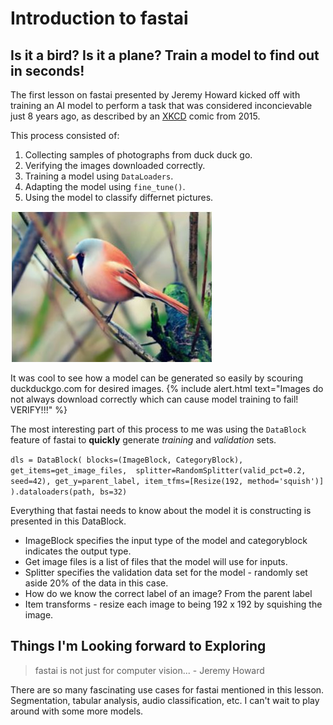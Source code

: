 # Introduction to fastai

## Is it a bird? Is it a plane? Train a model to find out in seconds!
The first lesson on fastai presented by Jeremy Howard kicked off with training an AI model to perform a task that was considered inconcievable just 8 years ago, as described by an [XKCD](https://xkcd.com/1425/) comic from 2015. 

This process consisted of:
1. Collecting samples of photographs from duck duck go.
2. Verifying the images downloaded correctly.
3. Training a model using `DataLoaders`.
4. Adapting the model using `fine_tune()`.
5. Using the model to classify differnet pictures.

![](/images/bird.JPG "Bird from duckduckgo.com")

It was cool to see how a model can be generated so easily by scouring duckduckgo.com for desired images.
{% include alert.html text="Images do not always download correctly which can cause model training to fail! VERIFY!!!" %}

The most interesting part of this process to me was using the `DataBlock` feature of fastai to **quickly** generate *training* and *validation* sets.

`dls = DataBlock(
    blocks=(ImageBlock, CategoryBlock),
    get_items=get_image_files, 
    splitter=RandomSplitter(valid_pct=0.2, seed=42),
    get_y=parent_label,
    item_tfms=[Resize(192, method='squish')]
).dataloaders(path, bs=32)`

Everything that fastai needs to know about the model it is constructing is presented in this DataBlock.
- ImageBlock specifies the input type of the model and categoryblock indicates the output type. 
- Get image files is a list of files that the model will use for inputs.
- Splitter specifies the validation data set for the model - randomly set aside 20% of the data in this case.
- How do we know the correct label of an image? From the parent label
- Item transforms - resize each image to being 192 x 192 by squishing the image.




## Things I'm Looking forward to Exploring
> fastai is not just for computer vision... - Jeremy Howard


There are so many fascinating use cases for fastai mentioned in this lesson. Segmentation, tabular analysis, audio classification, etc.
I can't wait to play around with some more models.

